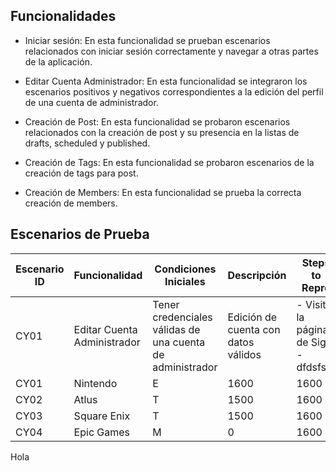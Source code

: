 ## Funcionalidades

- Iniciar sesión: En esta funcionalidad se prueban escenarios relacionados con iniciar sesión correctamente y navegar a otras partes de la aplicación.

- Editar Cuenta Administrador: En esta funcionalidad se integraron los escenarios positivos y negativos correspondientes a la edición del perfil de una cuenta de administrador. 

- Creación de Post: En esta funcionalidad se probaron escenarios relacionados con la creación de post y su presencia en la listas de drafts, scheduled y published. 

- Creación de Tags: En esta funcionalidad se probaron escenarios de la creación de tags para post.

- Creación de Members: En esta funcionalidad se prueba la correcta creación de members.



## Escenarios de Prueba


| Escenario ID | Funcionalidad | Condiciones Iniciales | Descripción| Steps to Repro |Resultados Esperados|Tipo de Prueba| 
|--------------|---------------|-----------------------|------------|----------------|--------------------|--------------|
| CY01 | Editar Cuenta Administrador | Tener credenciales válidas de una cuenta de administrador |Edición de cuenta con datos válidos| - Visitar la página de SigIn - dfdsfsdf|Resultados Esperados|Tipo de Prueba|
| CY01 | Nintendo    | E             | 1600         |1600         |1600         |
| CY02        | Atlus       | T             | 1500         |1600         |1600         |
| CY03| Square Enix | T             | 1500         |1600         |1600         |
| CY04          | Epic Games  | M             | 0            |1600         |1600         |

Hola 
